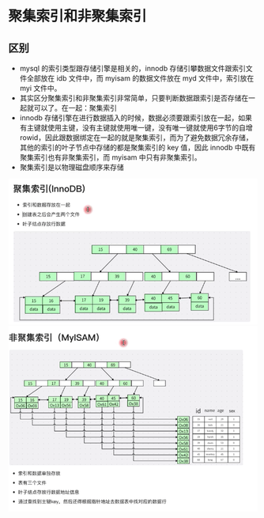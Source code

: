 # 聚集索引和非聚集索引

## 区别
- mysql 的索引类型跟存储引擎是相关的，innodb 存储引攀数据文件跟索引文件全部放在 idb 文件中，而 myisam 的数据文件放在 myd 文件中，索引放在 myi 文件中。  
- 其实区分聚集索引和非聚集索引非常简单，只要判断数据跟索引是否存储在一起就可以了。在一起：聚集索引  
- innodb 存储引擎在进行数据插入的时候，数据必须要跟索引放在一起，如果有主键就使用主键，没有主键就使用唯一键，没有唯一键就使用6字节的自增 rowid，因此跟数据绑定在一起的就是聚集索引，而为了避免数据冗余存储，其他的索引的叶子节点中存储的都是聚集索引的 key 值，因此 innodb 中既有聚集索引也有非聚集索引，而 myisam 中只有非聚集索引。  
- 聚集索引是以物理磁盘顺序来存储

![聚集索引](../../images/聚集索引.png)
![非聚集索引](../../images/非聚集索引.png)
